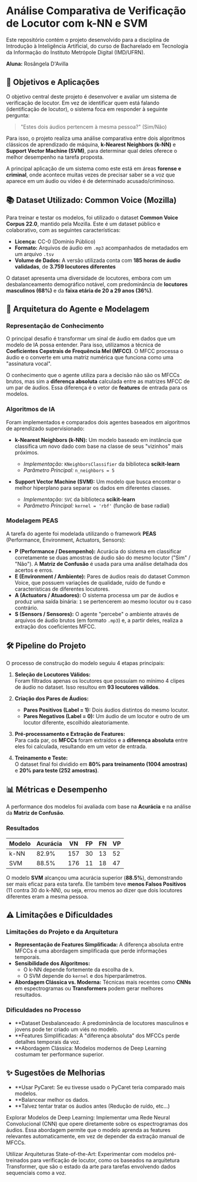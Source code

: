 # Análise Comparativa de Verificação de Locutor com k-NN e SVM

Este repositório contém o projeto desenvolvido para a disciplina de Introdução à Inteligência Artificial, do curso de Bacharelado em Tecnologia da Informação do Instituto Metrópole Digital (IMD/UFRN).

**Aluna:** Rosângela D'Avilla

## 🎯 Objetivos e Aplicações

O objetivo central deste projeto é desenvolver e avaliar um sistema de verificação de locutor. Em vez de identificar quem está falando (identificação de locutor), o sistema foca em responder à seguinte pergunta:

> "Estes dois áudios pertencem à mesma pessoa?" (Sim/Não)

Para isso, o projeto realiza uma análise comparativa entre dois algoritmos clássicos de aprendizado de máquina, **k-Nearest Neighbors (k-NN)** e **Support Vector Machine (SVM)**, para determinar qual deles oferece o melhor desempenho na tarefa proposta.

A principal aplicação de um sistema como este está em áreas **forense e criminal**, onde acontece muitas vezes de precisar saber se a voz que aparece em um áudio ou vídeo é de determinado acusado/criminoso.

## 📚 Dataset Utilizado: Common Voice (Mozilla)

Para treinar e testar os modelos, foi utilizado o dataset **Common Voice Corpus 22.0**, mantido pela Mozilla. Este é um dataset público e colaborativo, com as seguintes características:

- **Licença:** CC-0 (Domínio Público)  
- **Formato:** Arquivos de áudio em `.mp3` acompanhados de metadados em um arquivo `.tsv`  
- **Volume de Dados:** A versão utilizada conta com **185 horas de áudio validadas**, de **3.759 locutores diferentes**

O dataset apresenta uma diversidade de locutores, embora com um desbalanceamento demográfico notável, com predominância de **locutores masculinos (68%)** e da **faixa etária de 20 a 29 anos (36%)**.

## 🤖 Arquitetura do Agente e Modelagem

### Representação de Conhecimento

O principal desafio é transformar um sinal de áudio em dados que um modelo de IA possa entender. Para isso, utilizamos a técnica de **Coeficientes Cepstrais de Frequência Mel (MFCC)**. O MFCC processa o áudio e o converte em uma matriz numérica que funciona como uma "assinatura vocal".

O conhecimento que o agente utiliza para a decisão não são os MFCCs brutos, mas sim a **diferença absoluta** calculada entre as matrizes MFCC de um par de áudios. Essa diferença é o vetor de **features** de entrada para os modelos.

### Algoritmos de IA

Foram implementados e comparados dois agentes baseados em algoritmos de aprendizado supervisionado:

- **k-Nearest Neighbors (k-NN):** Um modelo baseado em instância que classifica um novo dado com base na classe de seus "vizinhos" mais próximos.  
  - *Implementação:* `KNeighborsClassifier` da biblioteca **scikit-learn**  
  - *Parâmetro Principal:* `n_neighbors = 5`

- **Support Vector Machine (SVM):** Um modelo que busca encontrar o melhor hiperplano para separar os dados em diferentes classes.  
  - *Implementação:* `SVC` da biblioteca **scikit-learn**  
  - *Parâmetro Principal:* `kernel = 'rbf'` (função de base radial)

### Modelagem PEAS

A tarefa do agente foi modelada utilizando o framework **PEAS** (Performance, Environment, Actuators, Sensors):

- **P (Performance / Desempenho):** Acurácia do sistema em classificar corretamente se duas amostras de áudio são do mesmo locutor ("Sim" / "Não"). A **Matriz de Confusão** é usada para uma análise detalhada dos acertos e erros.  
- **E (Environment / Ambiente):** Pares de áudios reais do dataset Common Voice, que possuem variações de qualidade, ruído de fundo e características de diferentes locutores.  
- **A (Actuators / Atuadores):** O sistema processa um par de áudios e produz uma saída binária: `1` se pertencerem ao mesmo locutor ou `0` caso contrário.  
- **S (Sensors / Sensores):** O agente "percebe" o ambiente através de arquivos de áudio brutos (em formato `.mp3`) e, a partir deles, realiza a extração dos coeficientes MFCC.

## 🛠️ Pipeline do Projeto

O processo de construção do modelo seguiu 4 etapas principais:

1. **Seleção de Locutores Válidos:**  
   Foram filtrados apenas os locutores que possuíam no mínimo 4 clipes de áudio no dataset. Isso resultou em **93 locutores válidos**.

2. **Criação dos Pares de Áudios:**  
   - **Pares Positivos (Label = 1):** Dois áudios distintos do mesmo locutor.  
   - **Pares Negativos (Label = 0):** Um áudio de um locutor e outro de um locutor diferente, escolhido aleatoriamente.

3. **Pré-processamento e Extração de Features:**  
   Para cada par, os **MFCCs** foram extraídos e a **diferença absoluta** entre eles foi calculada, resultando em um vetor de entrada.

4. **Treinamento e Teste:**  
   O dataset final foi dividido em **80% para treinamento (1004 amostras)** e **20% para teste (252 amostras)**.

## 📊 Métricas e Desempenho

A performance dos modelos foi avaliada com base na **Acurácia** e na análise da **Matriz de Confusão**.

### Resultados

| Modelo | Acurácia | VN  | FP  | FN  | VP  |
|--------|----------|-----|-----|-----|-----|
| k-NN   | 82.9%    | 157 | 30  | 13  | 52  |
| SVM    | 88.5%    | 176 | 11  | 18  | 47  |

O modelo **SVM** alcançou uma acurácia superior (**88.5%**), demonstrando ser mais eficaz para esta tarefa. Ele também teve **menos Falsos Positivos** (11 contra 30 do k-NN), ou seja, errou menos ao dizer que dois locutores diferentes eram a mesma pessoa.

## ⚠️ Limitações e Dificuldades

### Limitações do Projeto e da Arquitetura

- **Representação de Features Simplificada:** A diferença absoluta entre MFCCs é uma abordagem simplificada que perde informações temporais.
- **Sensibilidade dos Algoritmos:**  
  - O k-NN depende fortemente da escolha de `k`.  
  - O SVM depende do `kernel` e dos hiperparâmetros.  
- **Abordagem Clássica vs. Moderna:** Técnicas mais recentes como **CNNs** em espectrogramas ou **Transformers** podem gerar melhores resultados.

### Dificuldades no Processo

- **Dataset Desbalanceado: A predominância de locutores masculinos e jovens pode ter criado um viés no modelo.
- **Features Simplificadas: A "diferença absoluta" dos MFCCs perde detalhes temporais da voz.
- **Abordagem Clássica: Modelos modernos de Deep Learning costumam ter performance superior.

## ✨ Sugestões de Melhorias

- **Usar PyCaret: Se eu tivesse usado o PyCaret teria comparado mais modelos.
- **Balancear melhor os dados.
- **Talvez tentar tratar os áudios antes (Redução de ruído, etc...)




Explorar Modelos de Deep Learning: Implementar uma Rede Neural Convolucional (CNN) que opere diretamente sobre os espectrogramas dos áudios. Essa abordagem permite que o modelo aprenda as features relevantes automaticamente, em vez de depender da extração manual de MFCCs.

Utilizar Arquiteturas State-of-the-Art: Experimentar com modelos pré-treinados para verificação de locutor, como os baseados na arquitetura Transformer, que são o estado da arte para tarefas envolvendo dados sequenciais como a voz.

